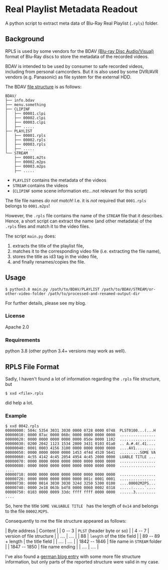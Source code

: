 Real Playlist Metadata Readout
===============================

A python script to extract meta data of Blu-Ray Real Playlist (`.rpls`) folder.

Background
-------------

RPLS is used by some vendors for the BDAV [(Blu-ray Disc Audio/Visual)](https://en.wikipedia.org/wiki/Blu-ray#Application_format) format of Blu-Ray discs to store the metadata of the recorded videos.

BDAV is intended to be used by consumer to safe recorded videos, including from personal camcorders. 
But it is also used by some DVR/AVR vendors (e.g. Panasonic) as file system for the external HDD.


The BDAV [file structure](https://en.wikipedia.org/wiki/Blu-ray#Directory_and_file_structure) is as follows:
```
BDAV/
├── info.bdav
├── menu.something
├── CLIPINF
│   ├── 00001.clpi
│   ├── 00002.clpi
│   ├── 00003.clpi
│   ├── .....
├── PLAYLIST
│   ├── 00001.rpls
│   ├── 00002.rpls
│   ├── 00003.rpls
│   ├── .....
└── STREAM
    ├── 00001.m2ts
    ├── 00002.m2ps
    ├── 00003.m2ps
    ├── .....
```

- `PLAYLIST` contains the metadata of the videos
- `STREAM`  contains the videos
- (`CLIPINF` some scene information etc...not relevant for this script)


The file file names *do not match*! I.e. it is *not* required that `0001.rpls` belongs to `0001.m2ps`! 

However, the `.rpls` file contains the name of the `STREAM` file that it describes. Hence, a short script can extract the name (and other metadata) of the `.rpls` files and match it to the video files. 


The script `main.py` does:
1. extracts the title of the playlist file,
2. matches it to the corresponding video file (i.e. extracting the file name),
3. stores the title as id3 tag in the video file,
4. and finally renames/copies the file.

Usage
-------

```
$ python3.8 main.py /path/to/BDAV/PLAYLIST /path/to/BDAV/STREAM/or-other-video-folder /path/to/processed-and-renamed-output-dir
```
For further details, please see my blog.

### License

Apache 2.0


### Requirements

python 3.8 (other python 3.4+ versions may work as well).

RPLS File Format
--------------------

Sadly, I haven't found a lot of information regarding the `.rpls` file structure, but 
```
$ xxd <file>.rpls
```
did help a lot.

### Example
```
$ xxd 0042.rpls
00000000: 504c 5354 3031 3030 0000 0728 0000 0748  PLST0100...(...H
00000010: 0000 07ac 0000 060c 0000 0000 0000 0000  ................
00000020: 0000 0000 0000 0000 0000 05de 0000 1102  ................
00000030: 0200 2042 1123 1534 2800 3431 0103 01a0  .. A.#.4(.41....
00000040: 0001 0003 4156 3100 0000 0000 0000 0000  ....AV1.........
00000050: 0000 0000 0000 0000 1453 4f4d 4520 5641  .........SOME VA
00000060: 4c55 4142 4c45 2054 4954 4c45 2000 0000  LUABLE TITLE ...
00000070: 0000 0000 0000 0000 0000 0000 0000 0000  ................
00000080: 0000 0000 0000 0000 0000 0000 0000 0000  ................
....
00000710: 0000 0000 0000 0000 0000 0000 0000 0000  ................
00000720: 0000 0000 0000 0000 0000 001c 0001 0001  ................
00000730: 0000 0014 3030 3030 324d 3250 5300 0100  ....00002M2PS...
00000740: 0000 2e18 063b b4f8 0000 0060 0002 0318  .....:.....`....
00000750: 0103 0000 0009 33dc ffff ffff 0000 0000  ......3.........
....
```

So, here the title `SOME VALUABLE TITLE ` has the length of `0x14` and belongs to the file `00002`.`M2PS`.

Consequently to me the file structure appeared as follows:

| Byte address |  Content  |
| 0 -- 3 | `PLST` (header byte or so) |
| 4 -- 7 | version of file structure |
| ....   | .... |
| 88     | `length` of the title field |
| 89 -- 89 + length | the title field |
| ....   |   .... |
| 1842 -- 1846 | file name in `STREAM` folder |
| 1847 -- 1850 | file name ending |
| ....   | .... |


I've also found a [german blog entry](https://schueckvcr.com/2017/10/24/real-playlists-rpls-file-reader/) with some more file structure information, but only parts of the reported structure were valid in my case.



